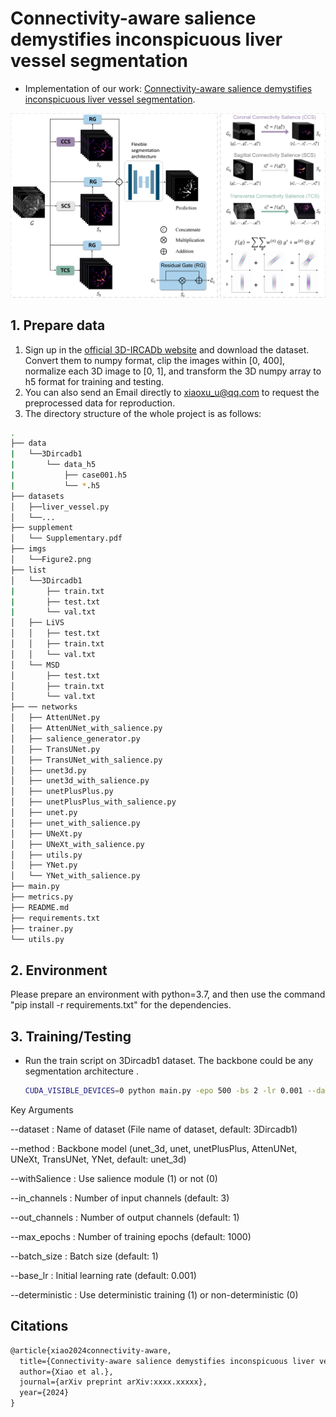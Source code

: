 # Connectivity-aware salience demystifies inconspicuous liver vessel segmentation

- Implementation of our work: [Connectivity-aware salience demystifies inconspicuous liver vessel segmentation](https://arxiv.org/abs/xxxx.xxxxx).

![](./imgs/Figure2.png)

## 1.  Prepare data

1. Sign up in the [official 3D-IRCADb website](https://www.ircad.fr/research/data-sets/liver-segmentation-3d-ircadb-01/) and download the dataset. Convert them to numpy format, clip the images within [0, 400], normalize each 3D image to [0, 1], and transform the 3D numpy array to h5 format for training and testing.
3. You can also send an Email directly to xiaoxu_u@qq.com to request the preprocessed data for reproduction.
4. The directory structure of the whole project is as follows:

```bash
.
├── data
|   └──3Dircadb1
|       └── data_h5
|           ├── case001.h5
|           └── *.h5
├── datasets
│   ├──liver_vessel.py
│   └──...
├── supplement
│   └── Supplementary.pdf
├── imgs
│   └──Figure2.png
├── list
│   └──3Dircadb1
|       ├── train.txt
|       ├── test.txt
|       └── val.txt
│   ├── LiVS
│   │   ├── test.txt
│   │   ├── train.txt
│   │   └── val.txt
│   └── MSD
│       ├── test.txt
│       ├── train.txt
│       └── val.txt
├── ── networks
│   ├── AttenUNet.py
│   ├── AttenUNet_with_salience.py
│   ├── salience_generator.py
│   ├── TransUNet.py
│   ├── TransUNet_with_salience.py
│   ├── unet3d.py
│   ├── unet3d_with_salience.py
│   ├── unetPlusPlus.py
│   ├── unetPlusPlus_with_salience.py
│   ├── unet.py
│   ├── unet_with_salience.py
│   ├── UNeXt.py
│   ├── UNeXt_with_salience.py
│   ├── utils.py
│   ├── YNet.py
│   └── YNet_with_salience.py
├── main.py
├── metrics.py
├── README.md
├── requirements.txt
├── trainer.py
└── utils.py
```

## 2. Environment

Please prepare an environment with python=3.7, and then use the command "pip install -r requirements.txt" for the dependencies.

## 3. Training/Testing

* Run the train script on 3Dircadb1 dataset. The backbone could be any segmentation architecture .

  ```bash
  CUDA_VISIBLE_DEVICES=0 python main.py -epo 500 -bs 2 -lr 0.001 --dataset 3Dircadb1 --method unet_3d --withSalience 1 --in_channels 3
  ```
  
Key Arguments

--dataset : Name of dataset (File name of dataset, default: 3Dircadb1)

--method : Backbone model (unet_3d, unet, unetPlusPlus, AttenUNet, UNeXt, TransUNet, YNet, default: unet_3d)

--withSalience : Use salience module (1) or not (0)

--in_channels : Number of input channels (default: 3)

--out_channels : Number of output channels (default: 1)

--max_epochs : Number of training epochs (default: 1000)

--batch_size : Batch size (default: 1)

--base_lr : Initial learning rate (default: 0.001)

--deterministic : Use deterministic training (1) or non-deterministic (0)
## Citations

```tex
@article{xiao2024connectivity-aware,
  title={Connectivity-aware salience demystifies inconspicuous liver vessel segmentation},
  author={Xiao et al.},
  journal={arXiv preprint arXiv:xxxx.xxxxx},
  year={2024}
}
```

